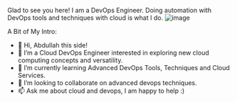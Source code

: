 
Glad to see you here! 
I am a DevOps Engineer. Doing automation with DevOps tools and techniques with cloud is what I do. ![image](https://user-images.githubusercontent.com/80588413/134218629-dc6492c0-5719-44b3-ba53-64f686064a9d.png)


A Bit of My Intro:
- 👋 Hi, Abdullah this side!
- 👀 I’m a Cloud DevOps Engineer interested in exploring new cloud computing concepts and versatility. 
- 🌱 I’m currently learning Advanced DevOps Tools, Techniques and Cloud Services.
- 💞️ I’m looking to collaborate on advanced devops techniques.
- 📫 Ask me about cloud and devops, I am happy to help :)

<!---
abdullah-ejaz/abdullah-ejaz is a ✨ special ✨ repository because its `README.md` (this file) appears on your GitHub profile.
You can click the Preview link to take a look at your changes.
--->

